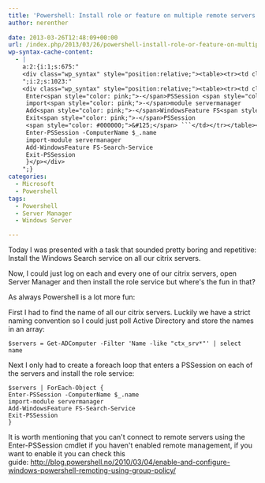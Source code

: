 ```yaml
---
title: 'Powershell: Install role or feature on multiple remote servers'
author: nerenther
 
date: 2013-03-26T12:48:09+00:00
url: /index.php/2013/03/26/powershell-install-role-or-feature-on-multiple-remote-servers/
wp-syntax-cache-content:
  - |
    a:2:{i:1;s:675:"
    <div class="wp_syntax" style="position:relative;"><table><tr><td class="code"><pre class="powershell" style="font-family:monospace;"><span style="color: #800080;">$servers</span> <span style="color: pink;">=</span> Get<span style="color: pink;">-</span>ADComputer <span style="color: pink;">-</span><span style="color: #0000FF;">Filter</span> <span style="color: #800000;">'Name -like &quot;ctx_srv*&quot;'</span> <span style="color: pink;">|</span> <span style="color: #008080; font-weight: bold;">select</span> name ```</td></tr></table><p class="theCode" style="display:none;">$servers = Get-ADComputer -Filter 'Name -like &quot;ctx_srv*&quot;' | select name</p></div>
    ";i:2;s:1023:"
    <div class="wp_syntax" style="position:relative;"><table><tr><td class="code"><pre class="powershell" style="font-family:monospace;"><span style="color: #800080;">$servers</span> <span style="color: pink;">|</span> <span style="color: #008080; font-weight: bold;">ForEach-Object</span> <span style="color: #000000;">&#123;</span>
     Enter<span style="color: pink;">-</span>PSSession <span style="color: #008080; font-style: italic;">-ComputerName</span> <span style="color: #000080;">$_</span>.name
     import<span style="color: pink;">-</span>module servermanager
     Add<span style="color: pink;">-</span>WindowsFeature FS<span style="color: pink;">-</span>Search<span style="color: pink;">-</span>Service
     Exit<span style="color: pink;">-</span>PSSession
     <span style="color: #000000;">&#125;</span> ```</td></tr></table><p class="theCode" style="display:none;">$servers | ForEach-Object {
     Enter-PSSession -ComputerName $_.name
     import-module servermanager
     Add-WindowsFeature FS-Search-Service
     Exit-PSSession
     }</p></div>
    ";}
categories:
  - Microsoft
  - Powershell
tags:
  - Powershell
  - Server Manager
  - Windows Server

---
```

Today I was presented with a task that sounded pretty boring and repetitive: Install the Windows Search service on all our citrix servers.

Now, I could just log on each and every one of our citrix servers, open Server Manager and then install the role service but where's the fun in that?

As always Powershell is a lot more fun:

First I had to find the name of all our citrix servers. Luckily we have a strict naming convention so I could just poll Active Directory and store the names in an array:

 ```
$servers = Get-ADComputer -Filter 'Name -like "ctx_srv*"' | select name 
```

Next I only had to create a foreach loop that enters a PSSession on each of the servers and install the role service:

 ```
 $servers | ForEach-Object {
 Enter-PSSession -ComputerName $_.name
 import-module servermanager
 Add-WindowsFeature FS-Search-Service
 Exit-PSSession
 } 
 ```

It is worth mentioning that you can't connect to remote servers using the Enter-PSSession cmdlet if you haven't enabled remote management, if you want to enable it you can check this guide: <a title="http://blog.powershell.no/2010/03/04/enable-and-configure-windows-powershell-remoting-using-group-policy/" href="http://blog.powershell.no/2010/03/04/enable-and-configure-windows-powershell-remoting-using-group-policy/" target="_blank" rel="noopener">http://blog.powershell.no/2010/03/04/enable-and-configure-windows-powershell-remoting-using-group-policy/</a>